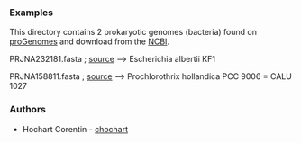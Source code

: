 ### Examples

This directory contains 2 prokaryotic genomes (bacteria) found on [proGenomes](http://progenomes.embl.de/) and download from the [NCBI](https://www.ncbi.nlm.nih.gov/).

PRJNA232181.fasta ; [source](https://www.ncbi.nlm.nih.gov/bioproject/?term=PRJNA232181)
--> Escherichia albertii KF1

PRJNA158811.fasta ; [source](https://www.ncbi.nlm.nih.gov/bioproject/?term=PRJNA158811)
--> Prochlorothrix hollandica PCC 9006 = CALU 1027


### Authors
* Hochart Corentin - [chochart](https://github.com/chochart)